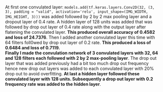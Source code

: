 At first one convulated layer: ```models.add(tf.keras.layers.Conv2D(32, (3, 3), padding = "valid", activation='relu', input_shape=(IMG_WIDTH, IMG_HEIGHT, 3)))``` was added followed by 2 by 2 max pooling layer and a dropout layer of 0.4 rate. A hidden layer of 128 units was added that was followed by drop out layer of 0.4 rate along with the output layer after flatening the convulated layer. **This produced overall accuracy of 0.4582 and loss of 24.7376**.  Then  I added another convulated layer this time with 64 filters foll0wed by drop out layer of 0.2 rate. **This produced a loss of 0.6484 and loss of 0.7119.**  
**Finally I made the convulation network of 3 convulated layers with 32, 64 and 128 filters each followed with 2 by 2 max-pooling layer**. The drop out layer that was added previously had a bit too much drop out frequency hence new  drop out layers was added to each convulated layer with 20% drop out to avoid overfitting. **At last a hidden layer followed these convulated layer with 128 units. Subsequently a drop out layer with 0.2 frequency rate was added to the hidden layer**.